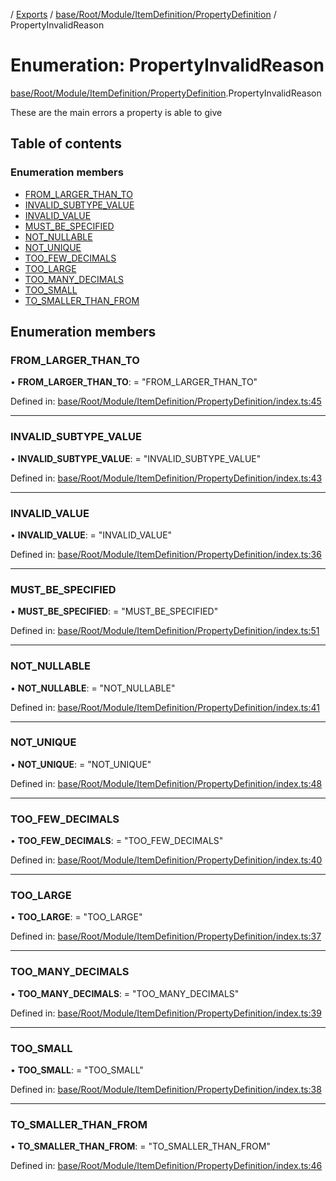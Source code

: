 [](../README.md) / [Exports](../modules.md) / [base/Root/Module/ItemDefinition/PropertyDefinition](../modules/base_root_module_itemdefinition_propertydefinition.md) / PropertyInvalidReason

# Enumeration: PropertyInvalidReason

[base/Root/Module/ItemDefinition/PropertyDefinition](../modules/base_root_module_itemdefinition_propertydefinition.md).PropertyInvalidReason

These are the main errors a property is able to give

## Table of contents

### Enumeration members

- [FROM\_LARGER\_THAN\_TO](base_root_module_itemdefinition_propertydefinition.propertyinvalidreason.md#from_larger_than_to)
- [INVALID\_SUBTYPE\_VALUE](base_root_module_itemdefinition_propertydefinition.propertyinvalidreason.md#invalid_subtype_value)
- [INVALID\_VALUE](base_root_module_itemdefinition_propertydefinition.propertyinvalidreason.md#invalid_value)
- [MUST\_BE\_SPECIFIED](base_root_module_itemdefinition_propertydefinition.propertyinvalidreason.md#must_be_specified)
- [NOT\_NULLABLE](base_root_module_itemdefinition_propertydefinition.propertyinvalidreason.md#not_nullable)
- [NOT\_UNIQUE](base_root_module_itemdefinition_propertydefinition.propertyinvalidreason.md#not_unique)
- [TOO\_FEW\_DECIMALS](base_root_module_itemdefinition_propertydefinition.propertyinvalidreason.md#too_few_decimals)
- [TOO\_LARGE](base_root_module_itemdefinition_propertydefinition.propertyinvalidreason.md#too_large)
- [TOO\_MANY\_DECIMALS](base_root_module_itemdefinition_propertydefinition.propertyinvalidreason.md#too_many_decimals)
- [TOO\_SMALL](base_root_module_itemdefinition_propertydefinition.propertyinvalidreason.md#too_small)
- [TO\_SMALLER\_THAN\_FROM](base_root_module_itemdefinition_propertydefinition.propertyinvalidreason.md#to_smaller_than_from)

## Enumeration members

### FROM\_LARGER\_THAN\_TO

• **FROM\_LARGER\_THAN\_TO**: = "FROM\_LARGER\_THAN\_TO"

Defined in: [base/Root/Module/ItemDefinition/PropertyDefinition/index.ts:45](https://github.com/onzag/itemize/blob/55e63f2c/base/Root/Module/ItemDefinition/PropertyDefinition/index.ts#L45)

___

### INVALID\_SUBTYPE\_VALUE

• **INVALID\_SUBTYPE\_VALUE**: = "INVALID\_SUBTYPE\_VALUE"

Defined in: [base/Root/Module/ItemDefinition/PropertyDefinition/index.ts:43](https://github.com/onzag/itemize/blob/55e63f2c/base/Root/Module/ItemDefinition/PropertyDefinition/index.ts#L43)

___

### INVALID\_VALUE

• **INVALID\_VALUE**: = "INVALID\_VALUE"

Defined in: [base/Root/Module/ItemDefinition/PropertyDefinition/index.ts:36](https://github.com/onzag/itemize/blob/55e63f2c/base/Root/Module/ItemDefinition/PropertyDefinition/index.ts#L36)

___

### MUST\_BE\_SPECIFIED

• **MUST\_BE\_SPECIFIED**: = "MUST\_BE\_SPECIFIED"

Defined in: [base/Root/Module/ItemDefinition/PropertyDefinition/index.ts:51](https://github.com/onzag/itemize/blob/55e63f2c/base/Root/Module/ItemDefinition/PropertyDefinition/index.ts#L51)

___

### NOT\_NULLABLE

• **NOT\_NULLABLE**: = "NOT\_NULLABLE"

Defined in: [base/Root/Module/ItemDefinition/PropertyDefinition/index.ts:41](https://github.com/onzag/itemize/blob/55e63f2c/base/Root/Module/ItemDefinition/PropertyDefinition/index.ts#L41)

___

### NOT\_UNIQUE

• **NOT\_UNIQUE**: = "NOT\_UNIQUE"

Defined in: [base/Root/Module/ItemDefinition/PropertyDefinition/index.ts:48](https://github.com/onzag/itemize/blob/55e63f2c/base/Root/Module/ItemDefinition/PropertyDefinition/index.ts#L48)

___

### TOO\_FEW\_DECIMALS

• **TOO\_FEW\_DECIMALS**: = "TOO\_FEW\_DECIMALS"

Defined in: [base/Root/Module/ItemDefinition/PropertyDefinition/index.ts:40](https://github.com/onzag/itemize/blob/55e63f2c/base/Root/Module/ItemDefinition/PropertyDefinition/index.ts#L40)

___

### TOO\_LARGE

• **TOO\_LARGE**: = "TOO\_LARGE"

Defined in: [base/Root/Module/ItemDefinition/PropertyDefinition/index.ts:37](https://github.com/onzag/itemize/blob/55e63f2c/base/Root/Module/ItemDefinition/PropertyDefinition/index.ts#L37)

___

### TOO\_MANY\_DECIMALS

• **TOO\_MANY\_DECIMALS**: = "TOO\_MANY\_DECIMALS"

Defined in: [base/Root/Module/ItemDefinition/PropertyDefinition/index.ts:39](https://github.com/onzag/itemize/blob/55e63f2c/base/Root/Module/ItemDefinition/PropertyDefinition/index.ts#L39)

___

### TOO\_SMALL

• **TOO\_SMALL**: = "TOO\_SMALL"

Defined in: [base/Root/Module/ItemDefinition/PropertyDefinition/index.ts:38](https://github.com/onzag/itemize/blob/55e63f2c/base/Root/Module/ItemDefinition/PropertyDefinition/index.ts#L38)

___

### TO\_SMALLER\_THAN\_FROM

• **TO\_SMALLER\_THAN\_FROM**: = "TO\_SMALLER\_THAN\_FROM"

Defined in: [base/Root/Module/ItemDefinition/PropertyDefinition/index.ts:46](https://github.com/onzag/itemize/blob/55e63f2c/base/Root/Module/ItemDefinition/PropertyDefinition/index.ts#L46)
